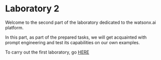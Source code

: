 # Laboratory 2
Welcome to the second part of the laboratory dedicated to the watsonx.ai platform.

In this part, as part of the prepared tasks, we will get acquainted with prompt engineering and test its capabilities on our own examples.

To carry out the first laboratory, go [HERE](./prompt_engineering.md)

